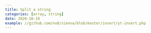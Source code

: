 ```yaml
---
title: Split a string
categories: [array, string]
date: 2020-10-18
example: //github.com/nu8/sienna/blob/master/insert/yt-insert.php
---
```

